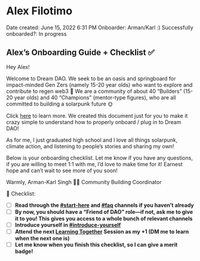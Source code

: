 # Alex Filotimo

Date created: June 15, 2022 6:31 PM
Onboarder: Arman/Karl :)
Successfully onboarded?: In progress

## Alex’s Onboarding Guide + Checklist ✅

Hey Alex!

Welcome to Dream DAO. We seek to be an oasis and springboard for impact-minded Gen Zers (namely 15-20 year olds) who want to explore and contribute to regen web3 🌱 We are a community of about 40 “Builders” (15-20 year olds) and 40 “Champions” (mentor-type figures), who are all committed to building a solarpunk future 🌞 

Click [here](https://nutshell.dreamdao.xyz) to learn more. We created this document just for you to make it crazy simple to understand how to properly onboard / plug in to Dream DAO!

As for me, I just graduated high school and I love all things solarpunk, climate action, and listening to people’s stories and sharing my own!

Below is your onboarding checklist. Let me know if you have any questions, if you are willing to meet 1:1 with me, I’d love to make time for it! Earnest hope and can’t wait to see more of you soon!

Warmly,
Arman-Karl Singh 👨‍🚀
Community Building Coordinator

<aside>
🔮 Checklist:

- [ ]  **Read through the [#start-here](https://discord.com/channels/896096170621947974/896096170621947976) and [#faq](https://discord.com/channels/896096170621947974/931053767367991337) channels if you haven’t already**
- [ ]  **By now, you should have a “Friend of DAO” role—if not, ask me to give it to you! This gives you access to a whole bunch of relevant channels**
- [ ]  **Introduce yourself in [#introduce-yourself](https://discord.com/channels/896096170621947974/897253464944554015)**
- [ ]  **Attend the next [Learning Together](../../../Guides%20&%20How-To%E2%80%99s%2063c1f45fab634aeaa80bf88fbf4b1c2c/Dream%20DAO%20Learning%20Together%20%F0%9F%8C%9E%20-%20Overview%20506ac632cd274e0392d809956a546ccd.md) Session as my +1 (DM me to learn when the next one is)**
- [ ]  **Let me know when you finish this checklist, so I can give a merit badge!**
</aside>